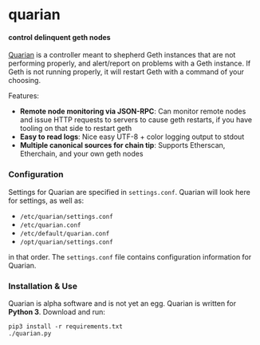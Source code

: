 # quarian
#### control delinquent geth nodes

[Quarian](http://masseffect.wikia.com/wiki/Quarian) is a controller meant to
shepherd Geth instances that are not performing properly, and alert/report on
problems with a Geth instance. If Geth is not running properly, it will
restart Geth with a command of your choosing.

Features:

* **Remote node monitoring via JSON-RPC**: Can monitor remote nodes and issue
  HTTP requests to servers to cause geth restarts, if you have tooling on that
  side to restart geth
* **Easy to read logs**: Nice easy UTF-8 + color logging output to stdout
* **Multiple canonical sources for chain tip**: Supports Etherscan, Etherchain, and your own geth nodes


### Configuration

Settings for Quarian are specified in `settings.conf`. Quarian will look here
for settings, as well as:

* `/etc/quarian/settings.conf`
* `/etc/quarian.conf`
* `/etc/default/quarian.conf`
* `/opt/quarian/settings.conf`

in that order. The `settings.conf` file contains configuration information
for Quarian.


### Installation & Use

Quarian is alpha software and is not yet an egg. Quarian is written for **Python 3**. Download and run:

```
pip3 install -r requirements.txt
./quarian.py
```

There are also some argument flags. You can see these by using `quarian.py -h`.


### License

GNU GPL v3.